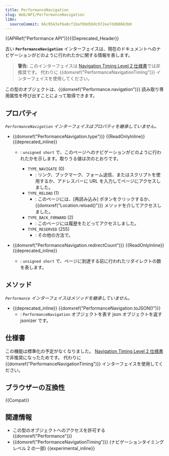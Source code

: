 ```yaml
---
title: PerformanceNavigation
slug: Web/API/PerformanceNavigation
l10n:
  sourceCommit: 66c9543af6a0cf1baf89d5b0c972ee7dd08663b0
---
```


{{APIRef("Performance API")}}{{Deprecated_Header}}

古い **`PerformanceNavigation`** インターフェイスは、現在のドキュメントへのナビゲーションがどのように行われたかに関する情報を表します。

> **警告:** このインターフェイスは [Navigation Timing Level 2 仕様書](https://w3c.github.io/navigation-timing/#obsolete)では非推奨です。
> 代わりに {{domxref("PerformanceNavigationTiming")}} インターフェイスを使用してください。

この型のオブジェクトは、{{domxref("Performance.navigation")}} 読み取り専用属性を呼び出すことによって取得できます。

## プロパティ

_`PerformanceNavigation` インターフェイスはプロパティを継承していません。_

- {{domxref("PerformanceNavigation.type")}} {{ReadOnlyInline}} {{deprecated_inline}}

  - : `unsigned short` で、このページへのナビゲーションがどのように行われたかを示します。取りうる値は次のとおりです。

    - `TYPE_NAVIGATE` (0)
      - : リンク、ブックマーク、フォーム送信、またはスクリプトを使用するか、アドレスバーに URL を入力してページにアクセスしました。
    - `TYPE_RELOAD` (1)
      - : このページには、\[再読み込み] ボタンをクリックするか、{{domxref("Location.reload()")}} メソッドを介してアクセスしました。
    - `TYPE_BACK_FORWARD` (2)
      - : このページには履歴をたどってアクセスしました。
    - `TYPE_RESERVED` (255)
      - : その他の方法で。

- {{domxref("PerformanceNavigation.redirectCount")}} {{ReadOnlyInline}} {{deprecated_inline}}
  - : `unsigned short` で、ページに到達する前に行われたリダイレクトの数を表します。

## メソッド

_`Performance` インターフェイスはメソッドを継承していません。_

- {{deprecated_inline}} {{domxref("PerformanceNavigation.toJSON()")}}
  - : `PerformanceNavigation` オブジェクトを表す json オブジェクトを返す jsonizer です。

## 仕様書

この機能は標準化の予定がなくなりました。 [Navigation Timing Level 2 仕様書](https://w3c.github.io/navigation-timing/#obsolete)で非推奨になったためです。
代わりに {{domxref("PerformanceNavigationTiming")}} インターフェイスを使用してください。

## ブラウザーの互換性

{{Compat}}

## 関連情報

- この型のオブジェクトへのアクセスを許可する {{domxref("Performance")}}
- {{domxref("PerformanceNavigationTiming")}} (ナビゲーションタイミングレベル 2 の一部) {{experimental_inline}}
